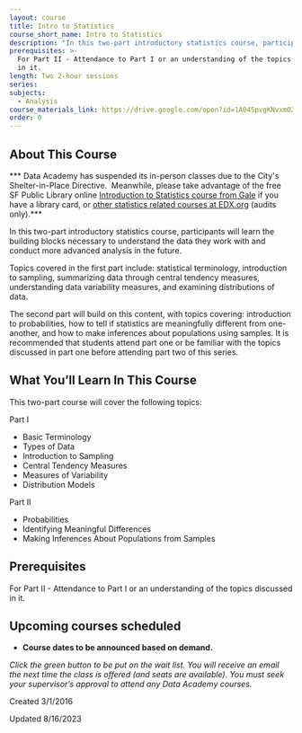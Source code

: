 ```yaml
---
layout: course
title: Intro to Statistics
course_short_name: Intro to Statistics
description: "In this two-part introductory statistics course, participants will learn the building blocks necessary to understand the data they work with and conduct more advanced analysis in the future. \n\nTopics covered in the first part include: statistical terminology, introduction to sampling, summarizing data through central tendency measures, understanding data variability measures, and examining distributions of data.\n\nThe second part\_will build on this content, with topics covering: introduction to probabilities, how to tell if statistics are meaningfully different from one-another, and how to make inferences about populations using samples. It is recommended that students attend part one or be familiar with the topics discussed\_in part one\_before attending part two of this series."
prerequisites: >-
  For Part II - Attendance to Part I or an understanding of the topics discussed
  in it.
length: Two 2-hour sessions
series:
subjects:
  - Analysis
course_materials_link: https://drive.google.com/open?id=1A045pvgKNvxmO2fW7ER3Gs0KFeTOsr7E
order: 0
---
```

## About This Course

\*\*\* Data Academy has suspended its in-person classes due to the City's Shelter-in-Place Directive.&nbsp; Meanwhile, please take advantage of the free SF Public Library online [Introduction to Statistics course from Gale](https://education.gale.com/l-sfpl/online-courses/statistics-introduction?tab=detail)&nbsp;if you have a library card, or [other statistics related courses at EDX.org](https://www.edx.org/course/?search_query=statistics&amp;level=Introductory&amp;language=English)&nbsp;(audits only).\*\*\*

In this two-part introductory statistics course, participants will learn the building blocks necessary to understand the data they work with and conduct more advanced analysis in the future.

Topics covered in the first part include: statistical terminology, introduction to sampling, summarizing data through central tendency measures, understanding data variability measures, and examining distributions of data.

The second part will build on this content, with topics covering: introduction to probabilities, how to tell if statistics are meaningfully different from one-another, and how to make inferences about populations using samples. It is recommended that students attend part one or be familiar with the topics discussed in part one before attending part two of this series. &nbsp;

## What You’ll Learn In This Course

This two-part course will cover the following topics:

Part I

* Basic Terminology
* Types of Data
* Introduction to Sampling
* Central Tendency Measures
* Measures of Variability
* Distribution Models

Part II

* Probabilities
* Identifying Meaningful Differences
* Making Inferences About Populations from Samples

## Prerequisites

For Part II - Attendance to Part I or an understanding of the topics discussed in it.&nbsp;

## Upcoming courses scheduled

* **Course dates to be announced based on demand.**

*Click the green button to be put on the wait list. You will receive an email the next time the class is offered (and seats are available). You must seek your supervisor’s approval to attend any Data Academy courses.*

Created 3/1/2016

Updated 8/16/2023